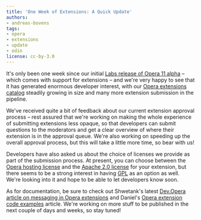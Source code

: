 ```yaml
---
title: 'One Week of Extensions: A Quick Update'
authors:
- andreas-bovens
tags:
- opera
- extensions
- update
- odin
license: cc-by-3.0
---
```


<p>It&#39;s only been one week since our initial <a href="http://my.opera.com/ODIN/blog/introduction-to-opera-extensions">Labs release of Opera 11 alpha</a> – which comes with support for extensions – and we&#39;re very happy to see that it has generated enormous developer interest, with our <a href="https://addons.labs.opera.com/">Opera extensions catalog</a> steadily growing in size and many more extension submission in the pipeline.</p>
<p>We&#39;ve received quite a bit of feedback about our current extension approval process – rest assured that we&#39;re working on making the whole experience of submitting extensions less opaque, so that developers can submit questions to the moderators and get a clear overview of where their extension is in the approval queue. We&#39;re also working on speeding up the overall approval process, but this will take a little more time, so bear with us!</p>
<p>Developers have also asked us about the choice of licenses we provide as part of the submission process. At present, you can choose between the <a href="https://addons.labs.opera.com/developer/license/hosting/">Opera hosting license</a> and the <a href="http://www.apache.org/licenses/LICENSE-2.0.html">Apache 2.0 license</a> for your extension, but there seems to be a strong interest in having <a href="http://en.wikipedia.org/wiki/GNU_General_Public_License">GPL</a> as an option as well. We&#39;re looking into it and hope to be able to let developers know soon.</p>
<p>As for documentation, be sure to check out Shwetank&#39;s latest <a href="http://dev.opera.com/articles/view/opera-extensions-messaging/">Dev.Opera article on messaging in Opera extensions</a> and Daniel&#39;s <a href="http://dev.opera.com/articles/view/opera-extension-code-examples/">Opera extension code examples</a> article. We&#39;re working on more stuff to be published in the next couple of days and weeks, so stay tuned!</p>
